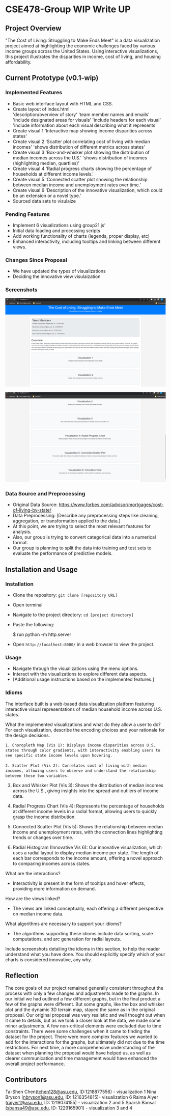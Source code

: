 # CSE478-Group WIP Write UP


## Project Overview

"The Cost of Living: Struggling to Make Ends Meet" is a data visualization project aimed at highlighting the economic challenges faced by various income groups across the United States. Using interactive visualizations, this project illustrates the disparities in income, cost of living, and housing affordability.

## Current Prototype (v0.1-wip)

### Implemented Features

- Basic web interface layout with HTML and CSS.
- Create layout of index.html  
 'description/overview of story'
 'team member names and emails'
 'include designated areas for visuals'
 'include headers for each visual'
 'include information about each visual describing what it represents'
- Create visual 1
 'Interactive map showing income disparities across states'
- Create visual 2 
  'Scatter plot correlating cost of living with median incomes'
  'shows distribution of different metrics across states'
- Create visual 3 
  'Box-and-whisker plot showing the distribution of median incomes across the U.S.'
  'shows distribution of incomes (highlighting median, quartiles)'
- Create visual 4
  'Radial progress charts showing the percentage of households at different income levels.'
- Create visual 5 
  'Connected scatter plot showing the relationship between median income and unemployment rates over time.'
- Create visual 6 
  'Description of the innovative visualization, which could be an extension or a novel type.'
- Sourced data sets to visulaize


### Pending Features
- Implement 6 visualizations using group21.js'
- Initial data loading and processing scripts
- Add working functionality of charts (legends, proper display, etc)
- Enhanced interactivity, including tooltips and linking between different views.


### Changes Since Proposal

- We have updated the types of visualizations
- Deciding the innovative view visulaization

### Screenshots

 ![Phase 1 Visualization](https://github.com/XTC333/CSE478-Group/blob/main/imgs/phase%201%20viz.png?raw=true)

![Phase 1.1 Visualization](https://github.com/XTC333/CSE478-Group/blob/main/imgs/phase%201.1%20viz.png?raw=true)


### Data Source and Preprocessing

- Original Data Source: https://www.forbes.com/advisor/mortgages/cost-of-living-by-state/
- Data Preprocessing: [Describe any preprocessing steps like cleaning, aggregation, or transformation applied to the data.]
- At this point, we are trying to select the most relevant features for analysis.
- Also, our group is trying to convert categorical data into a numerical format.
- Our group is planning to split the data into training and test sets to evaluate the performance of predictive models.


## Installation and Usage

### Installation

- Clone the repository: `git clone [repository URL]`
- Open terminal 
- Navigate to the project directory: `cd [project directory]`
- Paste the following:

  $ run  python -m http.server

- Open `http://localhost:8000/` in a web browser to view the project.

### Usage

- Navigate through the visualizations using the menu options.
- Interact with the visualizations to explore different data aspects.
- [Additional usage instructions based on the implemented features.]

### Idioms

The interface built is a web-based data visualization platform featuring interactive visual representations of median household income across U.S. states.

What the implemented visualizations and what do they allow a user to do? For each visualization, describe the encoding choices and your rationale for the design decisions.

	1. Choropleth Map (Vis 1): Displays income disparities across U.S. states through color gradients, with interactivity enabling users to see specific state income levels upon hovering.
 
	2. Scatter Plot (Vis 2): Correlates cost of living with median incomes, allowing users to observe and understand the relationship between these two variables.
	
 3. Box and Whisker Plot (Vis 3): Shows the distribution of median incomes across the U.S., giving insights into the spread and outliers of income data.
	
 4. Radial Progress Chart (Vis 4): Represents the percentage of households at different income levels in a radial format, allowing users to quickly grasp the income distribution.
	
 5. Connected Scatter Plot (Vis 5): Shows the relationship between median income and unemployment rates, with the connection lines highlighting trends or changes over time.
  
 6. Radial Histogram (Innovative Vis 6): Our innovative visualization, which uses a radial layout to display median income per state. The length of each bar corresponds to the income amount, offering a novel approach to comparing incomes across states.


What are the interactions?

- Interactivity is present in the form of tooltips and hover effects, providing more information on demand.
  
How are the views linked?

- The views are linked conceptually, each offering a different perspective on median income data.
  
What algorithms are necessary to support your idioms?

- The algorithms supporting these idioms include data sorting, scale computations, and arc generation for radial layouts. 

Include screenshots detailing  the idioms in this section, to help the reader understand what you have done.
You should explicitly specify which of your charts is considered innovative, any why.


## Reflection
The core goals of our project remained generally consistent throughout the process with only a few changes and adjustments made to the graphs. In our initial we had outlined a few different graphs, but in the final product a few of the graphs were different. But some graphs, like the box and whisker plot and the dynamic 3D terrain map, stayed the same as in the original proposal. Our original proposal was very realistic and well thought out when it came to details, but as we took a closer look at the data, we made some minor adjustments. A few non-critical elements were excluded due to time constraints. There were some challenges when it came to finding the dataset for the project. There were more complex features we wanted to add for the interactions for the graphs, but ultimately did not due to the time restrictions. For next time, a more comprehensive understanding of the dataset when planning the proposal would have helped us, as well as clearer communication and time management would have enhanced the overall project performance.

## Contributors
Ta-Shen Chen(tchen128@asu.edu, ID:1218877556) - visualization 1
Nina Bryson (nbryson1@asu.edu, ID: 1216354815)- visualization 6
Raima Aiyer (raiyer1@asu.edu, ID: 1219074155) - visualization 2 and 5
Sparsh Bansal (sbansa49@asu.edu, ID: 1229165901) - visualization 3 and 4
